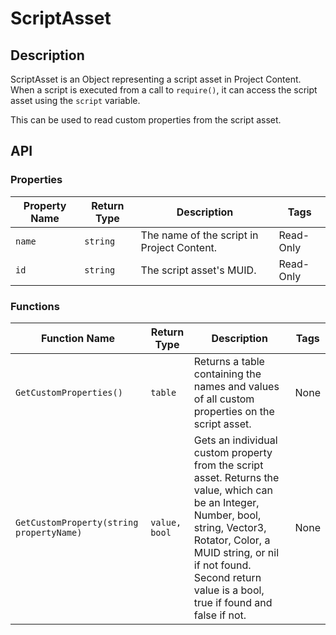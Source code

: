 # ScriptAsset

## Description

ScriptAsset is an Object representing a script asset in Project Content. When a script is executed from a call to `require()`, it can access the script asset using the `script` variable.

This can be used to read custom properties from the script asset.

## API

### Properties

| Property Name | Return Type | Description | Tags |
| -------- | ----------- | ----------- | ---- |
| `name` | `string` | The name of the script in Project Content. | Read-Only |
| `id` | `string` | The script asset's MUID. | Read-Only |

### Functions

| Function Name | Return Type | Description | Tags |
| -------- | ----------- | ----------- | ---- |
| `GetCustomProperties()` | `table` | Returns a table containing the names and values of all custom properties on the script asset. | None |
| `GetCustomProperty(string propertyName)` | `value, bool` | Gets an individual custom property from the script asset. Returns the value, which can be an Integer, Number, bool, string, Vector3, Rotator, Color, a MUID string, or nil if not found. Second return value is a bool, true if found and false if not. | None |
